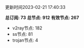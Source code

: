 更新时间2023-02-21 17:40:33

**总订阅: 73**
**总节点: 912**
**有效节点: 267**
- v2ray节点: 182
- ss节点: 81
- trojan节点: 4

